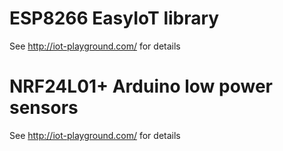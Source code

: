 ESP8266 EasyIoT library
=======
See http://iot-playground.com/ for details 


NRF24L01+ Arduino low power sensors
=======
See http://iot-playground.com/ for details 
